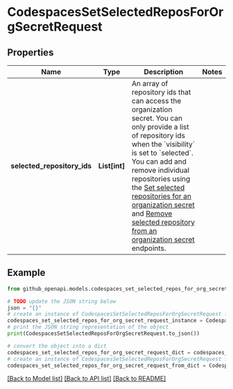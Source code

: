 # CodespacesSetSelectedReposForOrgSecretRequest


## Properties

Name | Type | Description | Notes
------------ | ------------- | ------------- | -------------
**selected_repository_ids** | **List[int]** | An array of repository ids that can access the organization secret. You can only provide a list of repository ids when the &#x60;visibility&#x60; is set to &#x60;selected&#x60;. You can add and remove individual repositories using the [Set selected repositories for an organization secret](https://docs.github.com/rest/codespaces/organization-secrets#set-selected-repositories-for-an-organization-secret) and [Remove selected repository from an organization secret](https://docs.github.com/rest/codespaces/organization-secrets#remove-selected-repository-from-an-organization-secret) endpoints. | 

## Example

```python
from github_openapi.models.codespaces_set_selected_repos_for_org_secret_request import CodespacesSetSelectedReposForOrgSecretRequest

# TODO update the JSON string below
json = "{}"
# create an instance of CodespacesSetSelectedReposForOrgSecretRequest from a JSON string
codespaces_set_selected_repos_for_org_secret_request_instance = CodespacesSetSelectedReposForOrgSecretRequest.from_json(json)
# print the JSON string representation of the object
print(CodespacesSetSelectedReposForOrgSecretRequest.to_json())

# convert the object into a dict
codespaces_set_selected_repos_for_org_secret_request_dict = codespaces_set_selected_repos_for_org_secret_request_instance.to_dict()
# create an instance of CodespacesSetSelectedReposForOrgSecretRequest from a dict
codespaces_set_selected_repos_for_org_secret_request_from_dict = CodespacesSetSelectedReposForOrgSecretRequest.from_dict(codespaces_set_selected_repos_for_org_secret_request_dict)
```
[[Back to Model list]](../README.md#documentation-for-models) [[Back to API list]](../README.md#documentation-for-api-endpoints) [[Back to README]](../README.md)


